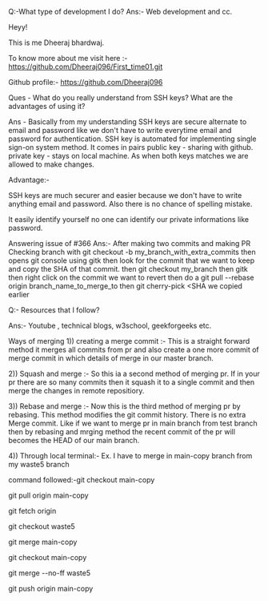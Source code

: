 
  Q:-What type of development I do?
  Ans:- Web development and cc. 



Heyy! 

This is me Dheeraj bhardwaj.

To know more about me visit here :- https://github.com/Dheeraj096/First_time01.git 

Github profile:- https://github.com/Dheeraj096


Ques - What do you really understand from SSH keys? What are the advantages of using it?


Ans  - Basically from my understanding SSH keys are secure alternate to email and password like we don't have to write everytime email and password for authentication. SSH key  is automated for implementing single sign-on system method. It comes in pairs <public and private>  public key -  sharing with github. private key - stays on local machine. As when both keys matches we are allowed to make changes.

  Advantage:-
  
  SSH keys are much securer and easier because we don't have to write anything email and password. Also there is no chance of spelling mistake.
  
  It easily identify yourself no one can identify our private informations like password.
  
  Answering issue of #366
  Ans:- After making two commits and making PR
  Checking branch with git checkout -b my_branch_with_extra_commits
  then opens git console using gitk
  then look for the commit that we want to keep  and copy the SHA of that commit.
  then git checkout my_branch
  then gitk
  then right click on the commit we want to revert
  then do a git pull --rebase origin branch_name_to_merge_to
  then git cherry-pick <SHA we copied earlier
                            

  Q:- Resources that I follow?
                            
  Ans:- Youtube , technical blogs, w3school, geekforgeeks etc.                          
  
  Ways of merging
  1)) creating a merge commit :- This is a straight forward method it merges all commits from pr and also create a one more commit of merge commit in which details of merge in our master branch.  
                            
  2)) Squash and merge :- So this ia a second method of merging pr. If in your pr there are so many commits then it squash it to a single commit and then merge the changes in remote repositiory.
                            
  3)) Rebase and merge :- Now this is the third method of merging pr by rebasing. This method modifies the git commit history. There is no extra Merge commit. Like if we want to merge pr in main branch from test branch then by rebasing and mrging method the recent commit of the pr will becomes the HEAD of our main branch.
                            
  4)) Through local terminal:- Ex. I have to merge in main-copy branch from my  waste5 branch 
                            
command followed:-git checkout main-copy
                            
git pull origin main-copy
                            
git fetch origin
                            
git checkout waste5
                            
git merge main-copy
                            
git checkout main-copy
                            
git merge --no-ff waste5
                            
git push origin main-copy
                            
                            
                            
                            
